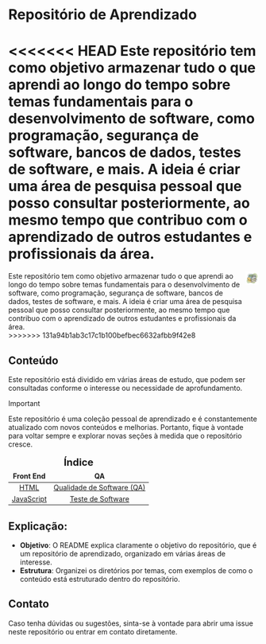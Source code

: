 # Repositório de Aprendizado

<<<<<<< HEAD
Este repositório tem como objetivo armazenar tudo o que aprendi ao longo do tempo sobre temas fundamentais para o desenvolvimento de software, como programação, segurança de software, bancos de dados, testes de software, e mais. A ideia é criar uma área de pesquisa pessoal que posso consultar posteriormente, ao mesmo tempo que contribuo com o aprendizado de outros estudantes e profissionais da área.
=======
<div style="display:flex">
    <span>
        Este repositório tem como objetivo armazenar tudo o que aprendi ao longo do tempo sobre temas fundamentais para o desenvolvimento de software, como programação, segurança de software, bancos de dados, testes de software, e mais. A ideia é criar uma área de pesquisa pessoal que posso consultar posteriormente, ao mesmo tempo que contribuo com o aprendizado de outros estudantes e profissionais da área.
    </span>
    <span style="width:30%">
        <img src="./img/livros.png">
    </span>
</div>
>>>>>>> 131a94b1ab3c17c1b100befbec6632afbb9f42e8

## Conteúdo

Este repositório está dividido em várias áreas de estudo, que podem ser consultadas conforme o interesse ou necessidade de aprofundamento.

> [!IMPORTANT]
> Este repositório é uma coleção pessoal de aprendizado e é constantemente atualizado com novos conteúdos e melhorias. Portanto, fique à vontade para voltar sempre e explorar novas seções à medida que o repositório cresce.

<div align="center">
    <table>
        <thead>
            <tr align="center">
                <td colspan="2" style="font-size:20px"><strong>Índice</strong></td>
            </tr>
            <tr align="center">
                <td><b>Front End</b></td>
                <td><b>QA</b></td>
            </tr>
        </thead>
        <tbody>
            <tr align="center">
                <td><a href="https://github.com/ThiagoGreiner/Estudos/tree/main/HTML">HTML</a></td>
                <td><a href="https://github.com/ThiagoGreiner/Estudos/tree/main/Teste%20_de_Software">Qualidade de Software (QA)</a></td>
            </tr>
            <tr align="center">
                <td><a href="https://github.com/ThiagoGreiner/Estudos/tree/main/JavaScript">JavaScript</a></td>
                <td><a href="https://github.com/ThiagoGreiner/Estudos/tree/main/Testes_de_software">Teste de Software</a></td>
            </tr>
        </tbody>
    </table>
</div>

## Explicação:

- **Objetivo**: O README explica claramente o objetivo do repositório, que é um repositório de aprendizado, organizado em várias áreas de interesse.
- **Estrutura**: Organizei os diretórios por temas, com exemplos de como o conteúdo está estruturado dentro do repositório.

## Contato
Caso tenha dúvidas ou sugestões, sinta-se à vontade para abrir uma issue neste repositório ou entrar em contato diretamente.



